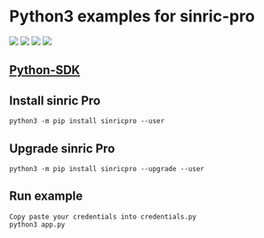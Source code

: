 # Python3 examples for sinric-pro

[![](https://img.shields.io/pypi/format/sinricpro.svg)](https://github.com/sinricpro/Python-SDK) [![](https://img.shields.io/pypi/v/sinricpro.svg)](https://github.com/sinricpro/Python-SDK) [![](https://img.shields.io/github/repo-size/sinricpro/Python-Examples.svg)](https://github.com/sinricpro/Python-Examples) [![](https://img.shields.io/badge/Author-Dhanush-green.svg)](https://github.com/imdhanush)
## [Python-SDK](https://github.com/sinricpro/Python-SDK)

## Install sinric Pro
    python3 -m pip install sinricpro --user
    
## Upgrade sinric Pro
    python3 -m pip install sinricpro --upgrade --user
    
## Run example
    Copy paste your credentials into credentials.py
    python3 app.py



    

